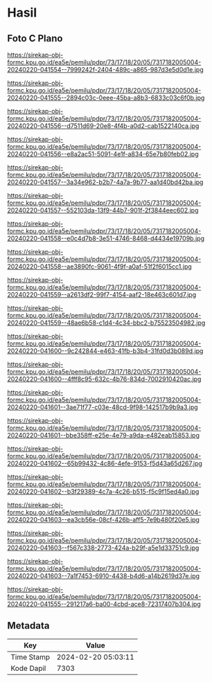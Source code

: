# Hasil

## Foto C Plano

https://sirekap-obj-formc.kpu.go.id/ea5e/pemilu/pdpr/73/17/18/20/05/7317182005004-20240220-041554--7999242f-2404-489c-a865-987d3e5d0d1e.jpg

https://sirekap-obj-formc.kpu.go.id/ea5e/pemilu/pdpr/73/17/18/20/05/7317182005004-20240220-041555--2894c03c-0eee-45ba-a8b3-6833c03c6f0b.jpg

https://sirekap-obj-formc.kpu.go.id/ea5e/pemilu/pdpr/73/17/18/20/05/7317182005004-20240220-041556--d7511d69-20e8-4f4b-a0d2-cab1522140ca.jpg

https://sirekap-obj-formc.kpu.go.id/ea5e/pemilu/pdpr/73/17/18/20/05/7317182005004-20240220-041556--e8a2ac51-5091-4e1f-a834-65e7b80feb02.jpg

https://sirekap-obj-formc.kpu.go.id/ea5e/pemilu/pdpr/73/17/18/20/05/7317182005004-20240220-041557--3a34e962-b2b7-4a7a-9b77-aa1d40bd42ba.jpg

https://sirekap-obj-formc.kpu.go.id/ea5e/pemilu/pdpr/73/17/18/20/05/7317182005004-20240220-041557--552103da-13f9-44b7-901f-2f3844eec602.jpg

https://sirekap-obj-formc.kpu.go.id/ea5e/pemilu/pdpr/73/17/18/20/05/7317182005004-20240220-041558--e0c4d7b8-3e51-4746-8468-d4434e19709b.jpg

https://sirekap-obj-formc.kpu.go.id/ea5e/pemilu/pdpr/73/17/18/20/05/7317182005004-20240220-041558--ae3890fc-9061-4f9f-a0af-51f2f6015cc1.jpg

https://sirekap-obj-formc.kpu.go.id/ea5e/pemilu/pdpr/73/17/18/20/05/7317182005004-20240220-041559--a2613df2-99f7-4154-aaf2-18e463c601d7.jpg

https://sirekap-obj-formc.kpu.go.id/ea5e/pemilu/pdpr/73/17/18/20/05/7317182005004-20240220-041559--48ae6b58-c1d4-4c34-bbc2-b75523504982.jpg

https://sirekap-obj-formc.kpu.go.id/ea5e/pemilu/pdpr/73/17/18/20/05/7317182005004-20240220-041600--9c242844-e463-41fb-b3b4-31fd0d3b089d.jpg

https://sirekap-obj-formc.kpu.go.id/ea5e/pemilu/pdpr/73/17/18/20/05/7317182005004-20240220-041600--4fff8c95-632c-4b76-834d-7002910420ac.jpg

https://sirekap-obj-formc.kpu.go.id/ea5e/pemilu/pdpr/73/17/18/20/05/7317182005004-20240220-041601--3ae71f77-c03e-48cd-9f98-142517b9b9a3.jpg

https://sirekap-obj-formc.kpu.go.id/ea5e/pemilu/pdpr/73/17/18/20/05/7317182005004-20240220-041601--bbe358ff-e25e-4e79-a9da-e482eab15853.jpg

https://sirekap-obj-formc.kpu.go.id/ea5e/pemilu/pdpr/73/17/18/20/05/7317182005004-20240220-041602--65b99432-4c86-4efe-9153-f5d43a65d267.jpg

https://sirekap-obj-formc.kpu.go.id/ea5e/pemilu/pdpr/73/17/18/20/05/7317182005004-20240220-041602--b3f29389-4c7a-4c26-b515-f5c9f15ed4a0.jpg

https://sirekap-obj-formc.kpu.go.id/ea5e/pemilu/pdpr/73/17/18/20/05/7317182005004-20240220-041603--ea3cb56e-08cf-426b-aff5-7e9b480f20e5.jpg

https://sirekap-obj-formc.kpu.go.id/ea5e/pemilu/pdpr/73/17/18/20/05/7317182005004-20240220-041603--f567c338-2773-424a-b29f-a5e1d33751c9.jpg

https://sirekap-obj-formc.kpu.go.id/ea5e/pemilu/pdpr/73/17/18/20/05/7317182005004-20240220-041603--7a1f7453-6910-4438-b4d6-a14b2619d37e.jpg

https://sirekap-obj-formc.kpu.go.id/ea5e/pemilu/pdpr/73/17/18/20/05/7317182005004-20240220-041555--291217a6-ba00-4cbd-ace8-72317407b304.jpg


## Metadata

| Key        | Value               |
| ---------- | ------------------- |
| Time Stamp | 2024-02-20 05:03:11 |
| Kode Dapil | 7303                |



